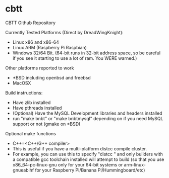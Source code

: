 cbtt
====

CBTT Github Repository

Currently Tested Platforms (Direct by DreadWingKnight):
* Linux x86 and x86-64
* Linux ARM (Raspberry Pi Raspbian)
* Windows 32/64 Bit. (64-bit runs in 32-bit address space, so be careful if you see it starting to use a lot of ram. You WERE warned.)

Other platforms reported to work
* *BSD including openbsd and freebsd
* MacOSX

Build instructions:
* Have zlib installed
* Have pthreads installed
* (Optional) Have the MySQL Development libraries and headers installed
* run "make bnbt" or "make bnbtmysql" depending on if you need MySQL support or not (gmake on *BSD)

Optional make functions
* C++=<C++/G++ compiler>
 * This is useful if you have a multi-platform distcc compile cluster.
 * For example, you can use this to specify "distcc <host compiler>" and only builders with a compatible gcc toolchain installed will attempt to build (so that you use x86_64-pc-linux-gnu only for your 64-bit systems or arm-linux-gnueabihf for your Raspberry Pi/Banana Pi/Hummingboard/etc)
